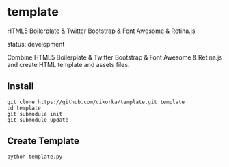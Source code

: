 # template

HTML5 Boilerplate &amp; Twitter Bootstrap &amp; Font Awesome &amp; Retina.js

status: development

Combine HTML5 Boilerplate &amp; Twitter Bootstrap &amp; Font Awesome &amp; Retina.js and create HTML template and assets files.

## Install
	git clone https://github.com/cikorka/template.git template
	cd template
	git submodule init
	git submodule update

## Create Template 
	python template.py
